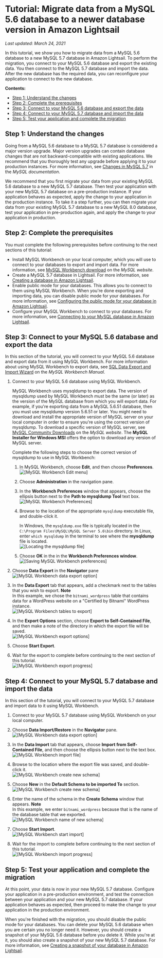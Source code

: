 # Tutorial: Migrate data from a MySQL 5\.6 database to a newer database version in Amazon Lightsail<a name="amazon-lightsail-migrate-mysql-56-to-newer-database"></a>

 *Last updated: March 24, 2021* 

In this tutorial, we show you how to migrate data from a MySQL 5\.6 database to a new MySQL 5\.7 database in Amazon Lightsail\. To perform the migration, you connect to your MySQL 5\.6 database and export the existing data\. You then connect to the MySQL 5\.7 database and import the data\. After the new database has the required data, you can reconfigure your application to connect to the new database\.

**Contents:**
+ [Step 1: Understand the changes](#migrate-mysql-5-6-understand-the-changes)
+ [Step 2: Complete the prerequisites](#migrate-mysql-5-6-complete-the-prerequisites)
+ [Step 3: Connect to your MySQL 5\.6 database and export the data](#migrate-mysql-5-6-connect-to-mysql-5-6)
+ [Step 4: Connect to your MySQL 5\.7 database and import the data](#migrate-mysql-5-6-connect-to-mysql-5-7)
+ [Step 5: Test your application and complete the migration](#migrate-mysql-5-6-test-your-application)

## Step 1: Understand the changes<a name="migrate-mysql-5-6-understand-the-changes"></a>

Going from a MySQL 5\.6 database to a MySQL 5\.7 database is considered a major version upgrade\. Major version upgrades can contain database changes that are not backward\-compatible with existing applications\. We recommend that you thoroughly test any upgrade before applying it to your production instances\. For more information, see [Changes in MySQL 5\.7](https://dev.mysql.com/doc/refman/5.7/en/upgrading-from-previous-series.html) in the *MySQL documentation*\.

We recommend that you first migrate your data from your existing MySQL 5\.6 database to a new MySQL 5\.7 database\. Then test your application with your new MySQL 5\.7 database on a pre\-production instance\. If your application behaves as expected, apply the change to your application in the production instance\. To take it a step further, you can then migrate your data from your existing MySQL 5\.7 database to a new MySQL 8\.0 database, test your application in pre\-production again, and apply the change to your application in production\.

## Step 2: Complete the prerequisites<a name="migrate-mysql-5-6-complete-the-prerequisites"></a>

You must complete the following prerequisites before continuing to the next sections of this tutorial:
+ Install MySQL Workbench on your local computer, which you will use to connect to your databases to export and import data\. For more information, see [MySQL Workbench download](https://dev.mysql.com/downloads/workbench/) on the *MySQL website*\.
+ Create a MySQL 5\.7 database in Lightsail\. For more information, see [Creating a database in Amazon Lightsail](amazon-lightsail-creating-a-database.md)\.
+ Enable public mode for your databases\. This allows you to connect to them using MySQL Workbench\. When you're done exporting and importing data, you can disable public mode for your databases\. For more information, see [Configuring the public mode for your database in Amazon Lightsail](amazon-lightsail-configuring-database-public-mode.md)\.
+ Configure your MySQL Workbench to connect to your databases\. For more information, see [Connecting to your MySQL database in Amazon Lightsail](amazon-lightsail-connecting-to-your-mysql-database.md)\.

## Step 3: Connect to your MySQL 5\.6 database and export the data<a name="migrate-mysql-5-6-connect-to-mysql-5-6"></a>

In this section of the tutorial, you will connect to your MySQL 5\.6 database and export data from it using MySQL Workbench\. For more information about using MySQL Workbench to export data, see [SQL Data Export and Import Wizard](https://dev.mysql.com/doc/workbench/en/wb-admin-export-import-management.html) on the *MySQL Workbench Manual*\.

1. Connect to your MySQL 5\.6 database using MySQL Workbench\.

   MySQL Workbench uses mysqldump to export data\. The version of mysqldump used by MySQL Workbench must be the same \(or later\) as the version of the MySQL database from which you will export data\. For example, if you're exporting data from a MySQL 5\.6\.51 database, then you must use mysqldump version 5\.6\.51 or later\. You might need to download and install the appropriate version of MySQL server on your local computer in order to ensure you're using the correct version of mysqldump\. To download a specific version of MySQL server, see [MySQL Community Downloads](https://dev.mysql.com/downloads/mysql/) on the *MySQL website*\. The **MySQL Installer for Windows MSI** offers the option to download any version of MySQL server\.

   Complete the following steps to choose the correct version of mysqldump to use in MySQL Workbench:

   1. In MySQL Workbench, choose **Edit**, and then choose **Preferences**\.  
![\[MySQL Workbench Edit menu\]](https://d9yljz1nd5001.cloudfront.net/en_us/cdafd3c2a6d9edfefee89eda217b0068/images/mysql-workbench-file-preferences.png)

   1. Choose **Administration** in the navigation pane\. 

   1. In the **Workbench Preferences** window that appears, choose the ellipsis button next to the **Path to mysqldump Tool** text box\.   
![\[MySQL Workbench Preferences\]](https://d9yljz1nd5001.cloudfront.net/en_us/cdafd3c2a6d9edfefee89eda217b0068/images/mysql-workbench-preferences.png)

   1. Browse to the location of the appropriate `mysqldump` executable file, and double\-click it\.

      In Windows, the `mysqldump.exe` file is typically located in the `C:\Program Files\MySQL\MySQL Server 5.6\bin` directory\. In Linux, enter `which mysqldump` in the terminal to see where the **mysqldump** file is located\.  
![\[Locating the mysqldump file\]](https://d9yljz1nd5001.cloudfront.net/en_us/cdafd3c2a6d9edfefee89eda217b0068/images/mysql-workbench-mysqldump-file.png)

   1. Choose **OK** in the in the **Workbench Preferences window**\.   
![\[Saving MySQL Workbench preferences\]](https://d9yljz1nd5001.cloudfront.net/en_us/cdafd3c2a6d9edfefee89eda217b0068/images/mysql-workbench-preferences-save.png)

1. Choose **Data Export** in the **Navigator** pane  
![\[MySQL Workbench data export option\]](https://d9yljz1nd5001.cloudfront.net/en_us/cdafd3c2a6d9edfefee89eda217b0068/images/mysql-workbench-data-export.png)

1. In the **Data Export** tab that appears, add a checkmark next to the tables that you wish to export\.
**Note**  
In this example, we chose the `bitnami_wordpress` table that contains data for a WordPress website on a "Certified by Bitnami" WordPress instance\.  
![\[MySQL Workbench tables to export\]](https://d9yljz1nd5001.cloudfront.net/en_us/cdafd3c2a6d9edfefee89eda217b0068/images/mysql-workbench-export-table.png)

1. In the **Export Options** section, choose **Export to Self\-Contained File**, and then make a note of the directory in which the export file will be saved\.  
![\[MySQL Workbench export options\]](https://d9yljz1nd5001.cloudfront.net/en_us/cdafd3c2a6d9edfefee89eda217b0068/images/mysql-workbench-export-options.png)

1. Choose **Start Export**\.

1. Wait for the export to complete before continuing to the next section of this tutorial\.  
![\[MySQL Workbench export progress\]](https://d9yljz1nd5001.cloudfront.net/en_us/cdafd3c2a6d9edfefee89eda217b0068/images/mysql-workbench-export-progress.png)

## Step 4: Connect to your MySQL 5\.7 database and import the data<a name="migrate-mysql-5-6-connect-to-mysql-5-7"></a>

In this section of the tutorial, you will connect to your MySQL 5\.7 database and import data to it using MySQL Workbench\.

1. Connect to your MySQL 5\.7 database using MySQL Workbench on your local computer\.

1. Choose **Data Import/Restore** in the **Navigator** pane\.  
![\[MySQL Workbench data export option\]](https://d9yljz1nd5001.cloudfront.net/en_us/cdafd3c2a6d9edfefee89eda217b0068/images/mysql-workbench-data-import.png)

1. In the **Data Import** tab that appears, choose **Import from Self\-Contained File**, and then choose the ellipsis button next to the text box\.  
![\[MySQL Workbench import file\]](https://d9yljz1nd5001.cloudfront.net/en_us/cdafd3c2a6d9edfefee89eda217b0068/images/mysql-workbench-import-file.png)

1. Browse to the location where the export file was saved, and double\-click it\.  
![\[MySQL Workbench create new schema\]](https://d9yljz1nd5001.cloudfront.net/en_us/cdafd3c2a6d9edfefee89eda217b0068/images/mysql-workbench-choose-export-file.png)

1. Choose **New** in the **Default Schema to be imported To** section\.  
![\[MySQL Workbench create new schema\]](https://d9yljz1nd5001.cloudfront.net/en_us/cdafd3c2a6d9edfefee89eda217b0068/images/mysql-workbench-create-new-schema.png)

1. Enter the name of the schema in the **Create Schema** window that appears\.
**Note**  
In this example, we enter `bitnami_wordpress` because that is the name of the database table that we exported\.  
![\[MySQL Workbench name of new schema\]](https://d9yljz1nd5001.cloudfront.net/en_us/cdafd3c2a6d9edfefee89eda217b0068/images/mysql-workbench-schema-name.png)

1. Choose **Start Import**\.  
![\[MySQL Workbench start import\]](https://d9yljz1nd5001.cloudfront.net/en_us/cdafd3c2a6d9edfefee89eda217b0068/images/mysql-workbench-start-import.png)

1. Wait for the import to complete before continuing to the next section of this tutorial\.   
![\[MySQL Workbench import progress\]](https://d9yljz1nd5001.cloudfront.net/en_us/cdafd3c2a6d9edfefee89eda217b0068/images/mysql-workbench-import-progress.png)

## Step 5: Test your application and complete the migration<a name="migrate-mysql-5-6-test-your-application"></a>

At this point, your data is now in your new MySQL 5\.7 database\. Configure your application in a pre\-production environment, and test the connection between your application and your new MySQL 5\.7 database\. If your application behaves as expected, then proceed to make the change to your application in the production environment\.

When you're finished with the migration, you should disable the public mode for your databases\. You can delete your MySQL 5\.6 database when you are certain you no longer need it\. However, you should create a snapshot of your MySQL 5\.6 database before you delete it\. While you're at it, you should also create a snapshot of your new MySQL 5\.7 database\. For more information, see [Creating a snapshot of your database in Amazon Lightsail](amazon-lightsail-creating-a-database-snapshot.md)\.